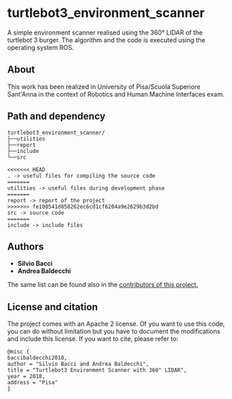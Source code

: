 # turtlebot3_environment_scanner
A simple environment scanner realised using the 360° LIDAR of the turtlebot 3 burger. The algorithm and the code is executed using the operating system ROS.

## About 
This work has been realized in University of Pisa/Scuola Superiore Sant'Anna in the context of Robotics and Human Machine Interfaces exam.

## Path and dependency
```
turtlebot3_environment_scanner/
├──utilities
├──report
├──include
└──src

<<<<<<< HEAD
. -> useful files for compiling the source code
=======
utilities -> useful files during development phase
=======
report -> report of the project
>>>>>>> fe100541d858262ec6cd1cf6204a9e2629b3d2bd
src -> source code
=======
include -> include files
```

## Authors
* <b>Silvio Bacci</b>
* <b>Andrea Baldecchi</b>

The same list can be found also in the <a href="https://github.com/ciabbi94/turtlebot3_environment_scanner/graphs/contributors">contributors of this project.</a>

## License and citation
The project comes with an Apache 2 license. Of you want to use this code, you can do without limitation but you have to document the modifications and include this license. If you want to cite, please refer to:

```
@misc {
baccibaldecchi2018,
author = "Silvio Bacci and Andrea Baldecchi",
title = "Turtlebot3 Environment Scanner with 360° LIDAR",
year = 2018,
address = "Pisa"
}
```



